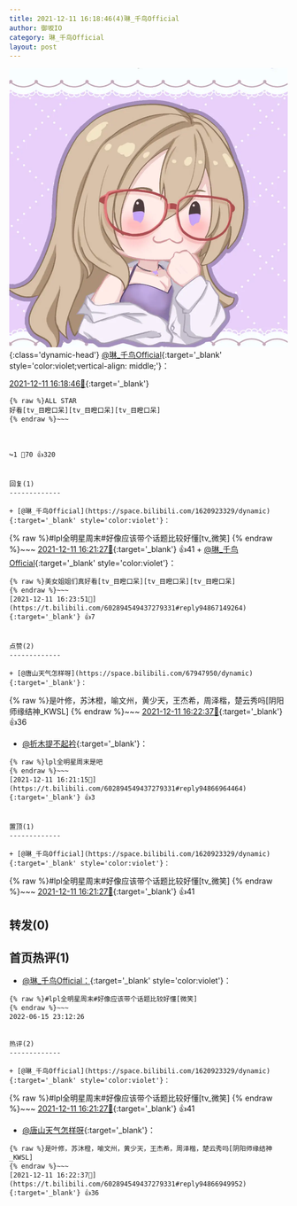 ```yaml
---
title: 2021-12-11 16:18:46(4)琳_千鸟Official
author: 御坂IO
category: 琳_千鸟Official
layout: post
---
```


![img](/images/c0a88f85ebd0d056f37b114e0748e69556c8b488.jpg){:class='dynamic-head'}
[@琳_千鸟Official](https://space.bilibili.com/1620923329/dynamic){:target='_blank' style='color:violet;vertical-align: middle;'}：

[2021-12-11 16:18:46🔗](https://t.bilibili.com/602894549437279331){:target='_blank'}

~~~
{% raw %}ALL STAR
好看[tv_目瞪口呆][tv_目瞪口呆][tv_目瞪口呆]
{% endraw %}~~~



↪️1 💬70 👍320


回复(1)
-------------

+ [@琳_千鸟Official](https://space.bilibili.com/1620923329/dynamic){:target='_blank' style='color:violet'}：
~~~
{% raw %}#lpl全明星周末#好像应该带个话题比较好懂[tv_微笑]
{% endraw %}~~~
[2021-12-11 16:21:27🔗](https://t.bilibili.com/602894549437279331#reply94866970656){:target='_blank'} 👍41
    + [@琳_千鸟Official](https://space.bilibili.com/1620923329/dynamic){:target='_blank' style='color:violet'}：
~~~
{% raw %}美女姐姐们真好看[tv_目瞪口呆][tv_目瞪口呆][tv_目瞪口呆]
{% endraw %}~~~
[2021-12-11 16:23:51🔗](https://t.bilibili.com/602894549437279331#reply94867149264){:target='_blank'} 👍7


点赞(2)
-------------

+ [@唐山天气怎样呀](https://space.bilibili.com/67947950/dynamic){:target='_blank'}：
~~~
{% raw %}是叶修，苏沐橙，喻文州，黄少天，王杰希，周泽楷，楚云秀吗[阴阳师缘结神_KWSL]
{% endraw %}~~~
[2021-12-11 16:22:37🔗](https://t.bilibili.com/602894549437279331#reply94866949952){:target='_blank'} 👍36
+ [@折木提不起衿](https://space.bilibili.com/34015701/dynamic){:target='_blank'}：
~~~
{% raw %}lpl全明星周末是吧
{% endraw %}~~~
[2021-12-11 16:21:15🔗](https://t.bilibili.com/602894549437279331#reply94866964464){:target='_blank'} 👍3


置顶(1)
-------------

+ [@琳_千鸟Official](https://space.bilibili.com/1620923329/dynamic){:target='_blank' style='color:violet'}：
~~~
{% raw %}#lpl全明星周末#好像应该带个话题比较好懂[tv_微笑]
{% endraw %}~~~
[2021-12-11 16:21:27🔗](https://t.bilibili.com/602894549437279331#reply94866970656){:target='_blank'} 👍41


转发(0)
-------------



首页热评(1)
-------------

+ [@琳_千鸟Official：](https://space.bilibili.com/1620923329/dynamic){:target='_blank' style='color:violet'}：
~~~
{% raw %}#lpl全明星周末#好像应该带个话题比较好懂[微笑]
{% endraw %}~~~
2022-06-15 23:12:26


热评(2)
-------------

+ [@琳_千鸟Official](https://space.bilibili.com/1620923329/dynamic){:target='_blank' style='color:violet'}：
~~~
{% raw %}#lpl全明星周末#好像应该带个话题比较好懂[tv_微笑]
{% endraw %}~~~
[2021-12-11 16:21:27🔗](https://t.bilibili.com/602894549437279331#reply94866970656){:target='_blank'} 👍41
+ [@唐山天气怎样呀](https://space.bilibili.com/67947950/dynamic){:target='_blank'}：
~~~
{% raw %}是叶修，苏沐橙，喻文州，黄少天，王杰希，周泽楷，楚云秀吗[阴阳师缘结神_KWSL]
{% endraw %}~~~
[2021-12-11 16:22:37🔗](https://t.bilibili.com/602894549437279331#reply94866949952){:target='_blank'} 👍36


